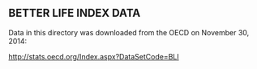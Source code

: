 ## BETTER LIFE INDEX DATA

Data in this directory was downloaded from the OECD on November 30, 2014:

http://stats.oecd.org/Index.aspx?DataSetCode=BLI